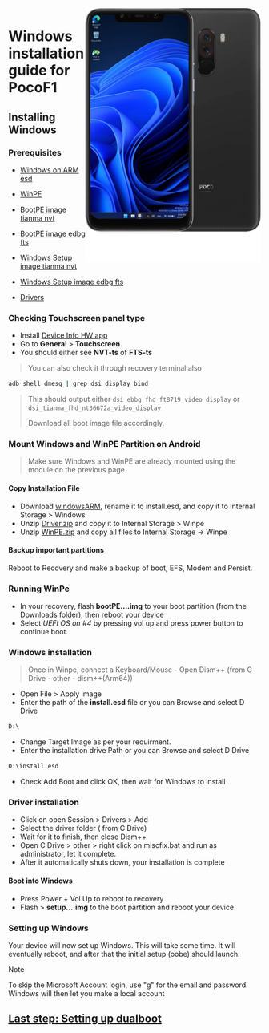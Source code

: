 <img align="right" src="beryllium.png" width="350" alt="Windows installation on beryllium">

# Windows installation guide for PocoF1

## Installing Windows

### Prerequisites
- [Windows on ARM esd](https://worproject.com/esd)

- [WinPE](https://drive.google.com/file/d/1lfRh5zd3pcaA7Z9WRsF5FM39NuIbZesS/view?usp=sharing)
  
- [BootPE image tianma nvt](pe-tianma-nvt.img)

- [BootPE image edbg fts](pe-edbg-fts.img)

- [Windows Setup image tianma nvt](Setup-tianma-nvt.img)

- [Windows Setup image edbg fts](Setup-edbg-fts.img)
  
- [Drivers](https://drive.google.com/file/d/1YBK2fTmgmhzCaPg5luq-GJyGnM6i94Rf/view?usp=drivesdk)

### Checking Touchscreen panel type
- Install [Device Info HW app](https://play.google.com/store/apps/details?id=ru.andr7e.deviceinfohw&pcampaignid=web_share)
- Go to **General** > **Touchscreen**.
- You should either see **NVT-ts** of **FTS-ts**

> You can also check it through recovery terminal also 
```cmd
adb shell dmesg | grep dsi_display_bind
```
> This should output either `dsi_ebbg_fhd_ft8719_video_display` or `dsi_tianma_fhd_nt36672a_video_display`
>
> Download all boot image file accordingly.
  
### Mount Windows and WinPE Partition on Android
> Make sure Windows and WinPE are already mounted using the module on the previous page

#### Copy Installation File
- Download [windowsARM](https://worproject.com/esd), rename it to install.esd, and copy it to Internal Storage > Windows
- Unzip [Driver.zip](https://drive.google.com/file/d/1YBK2fTmgmhzCaPg5luq-GJyGnM6i94Rf/view?usp=drivesdk) and copy it to Internal Storage > Winpe
- Unzip [WinPE.zip](https://drive.google.com/file/d/1lfRh5zd3pcaA7Z9WRsF5FM39NuIbZesS/view?usp=sharing) and copy all files to Internal Storage -> Winpe
 
#### Backup important partitions
Reboot to Recovery and make a backup of boot, EFS, Modem and Persist.

### Running WinPe
- In your recovery, flash **bootPE....img** to your boot partition (from the Downloads folder), then reboot your device
- Select  *UEFI OS on #4*  by pressing vol up and press power button to continue boot.

### Windows installation
> Once in Winpe, connect a Keyboard/Mouse - Open Dism++ (from C Drive - other - dism++(Arm64))
- Open File > Apply image
- Enter the path of the **install.esd** file or you can Browse and select D Drive
```cmd
D:\
```
- Change Target Image as per your requirment.
- Enter the installation drive Path or you can Browse and select D Drive
```cmd
D:\install.esd
```
- Check Add Boot and click OK, then wait for Windows to install


### Driver installation
- Click on open Session > Drivers > Add
- Select the driver folder ( from C Drive)
- Wait for it to finish, then close Dism++
- Open C Drive > other > right click on miscfix.bat and run as administrator, let it complete.
- After it automatically shuts down, your installation is complete

#### Boot into Windows
- Press Power + Vol Up to reboot to recovery
- Flash > **setup....img** to the boot partition and reboot your device

### Setting up Windows
Your device will now set up Windows. This will take some time. It will eventually reboot, and after that the initial setup (oobe) should launch.

> [!Note]
> To skip the Microsoft Account login, use "g" for the email and password. Windows will then let you make a local account

## [Last step: Setting up dualboot](/guide/dualboot.md)





















